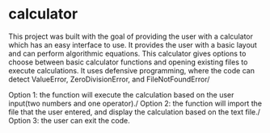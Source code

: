 # calculator
This project was built with the goal of providing the user with a calculator which has an easy interface to use. 
It provides the user with a basic layout and can perform algorithmic equations. 
This calculator gives options to choose between basic calculator functions and opening existing files to execute calculations.
It uses defensive programming, where the code can detect ValueError, ZeroDivisionError, and FileNotFoundError/


Option 1: the function will execute the calculation based on the user input(two numbers and one operator)./
Option 2: the function will import the file that the user entered, and display the calculation based on the text file./
Option 3: the user can exit the code. 
